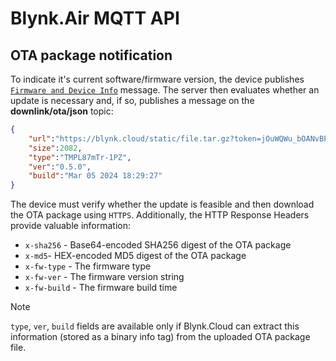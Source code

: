 # Blynk.Air MQTT API

## OTA package notification

To indicate it's current software/firmware version, the device publishes [`Firmware and Device Info`](authentication.md#firmware-and-device-info) message.
The server then evaluates whether an update is necessary and, if so, publishes a message on the **downlink/ota/json** topic:

```json
{
    "url":"https://blynk.cloud/static/file.tar.gz?token=jOuWQWu_bOANvBPzz4LllPDMk7sYAAQMa",
    "size":2082,
    "type":"TMPL87mTr-1PZ",
    "ver":"0.5.0",
    "build":"Mar 05 2024 18:29:27"
}
```

The device must verify whether the update is feasible and then download the OTA package using `HTTPS`.
Additionally, the HTTP Response Headers provide valuable information:

- `x-sha256` - Base64-encoded SHA256 digest of the OTA package
- `x-md5`- HEX-encoded MD5 digest of the OTA package
- `x-fw-type` - The firmware type
- `x-fw-ver` - The firmware version string
- `x-fw-build` - The firmware build time

> [!NOTE]
> `type`, `ver`, `build` fields are available only if Blynk.Cloud can extract this information (stored as a binary info tag) from the uploaded OTA package file.

